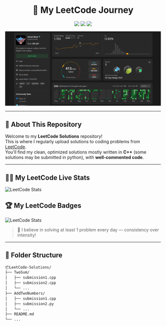 <h1 align="center">🚀 My LeetCode Journey</h1>

<p align="center">
  <img src="https://img.shields.io/badge/Language-C++-blue?style=flat-square" />
  <img src="https://img.shields.io/badge/LeetCode-Active🔥-orange?style=flat-square" />
  <img src="https://img.shields.io/badge/Progress-Consistency🧠-green?style=flat-square" />
</p>

<p>
  <img src="./__Assets/leetcode_profile.png"/>
</p>

---

## 📌 About This Repository

Welcome to my **LeetCode Solutions** repository!  
This is where I regularly upload solutions to coding problems from [LeetCode](https://leetcode.com/).  
You'll find my clean, optimized solutions mostly written in **C++** (some solutions may be submitted in python), with **well-commented code**.

---

## 🧑‍💻 My LeetCode Live Stats

![LeetCode Stats](https://leetcard.jacoblin.cool/ashokbhatt2048?ext=contest&theme=dark)

## 🏆 My LeetCode Badges
![LeetCode Stats](https://leetcode-badge-showcase.vercel.app/api?username=ashokbhatt2048&theme=dark&border=border&animated=true)

> 📅 I believe in solving at least 1 problem every day — consistency over intensity!

---

## 📂 Folder Structure

```bash
📦LeetCode-Solutions/
├── TwoSum/
│   ├── submission1.cpp
│   ├── submission2.cpp
│   └── ...
├── AddTwoNumbers/
│   ├── submission1.cpp
│   ├── submission2.py
│   └── ...
├── README.md
└── ...
